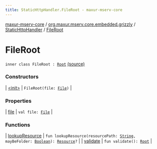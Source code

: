 ```yaml
---
title: StaticHttpHandler.FileRoot - maxur-mserv-core
---
```


[maxur-mserv-core](../../../index.html) / [org.maxur.mserv.core.embedded.grizzly](../../index.html) / [StaticHttpHandler](../index.html) / [FileRoot](.)

# FileRoot

`inner class FileRoot : `[`Root`](../../-root/index.html) [(source)](https://github.com/myunusov/maxur-mserv/tree/master/maxur-mserv-core/src/main/kotlin/org/maxur/mserv/core/embedded/grizzly/StaticHttpHandler.kt#L508)

### Constructors

| [&lt;init&gt;](-init-.html) | `FileRoot(file: `[`File`](http://docs.oracle.com/javase/8/docs/api/java/io/File.html)`)` |

### Properties

| [file](file.html) | `val file: `[`File`](http://docs.oracle.com/javase/8/docs/api/java/io/File.html) |

### Functions

| [lookupResource](lookup-resource.html) | `fun lookupResource(resourcePath: `[`String`](https://kotlinlang.org/api/latest/jvm/stdlib/kotlin/-string/index.html)`, mayBeFolder: `[`Boolean`](https://kotlinlang.org/api/latest/jvm/stdlib/kotlin/-boolean/index.html)`): `[`Resource`](../-resource/index.html)`?` |
| [validate](validate.html) | `fun validate(): `[`Root`](../../-root/index.html) |

